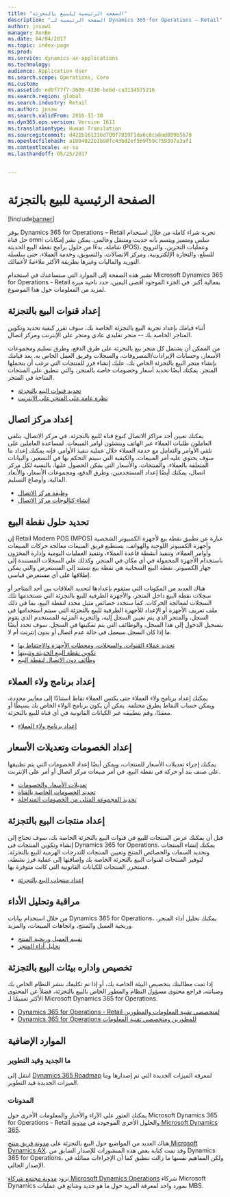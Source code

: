 ```yaml
---
title: "الصفحة الرئيسية للبيع بالتجزئة"
description: "الصفحة الرئيسية لـ Dynamics 365 for Operations – Retail"
author: josaw1
manager: AnnBe
ms.date: 04/04/2017
ms.topic: index-page
ms.prod: 
ms.service: dynamics-ax-applications
ms.technology: 
audience: Application User
ms.search.scope: Operations, Core
ms.custom: 
ms.assetid: ed0f77f7-3609-4330-bebd-ca3134575216
ms.search.region: global
ms.search.industry: Retail
ms.author: josaw
ms.search.validFrom: 2016-11-30
ms.dyn365.ops.version: Version 1611
ms.translationtype: Human Translation
ms.sourcegitcommit: d421b161216d700f7819f1da8c0ca8ad089b5670
ms.openlocfilehash: a1004022b1b9dfc43bd2ef5b9f59c759397a3af1
ms.contentlocale: ar-sa
ms.lasthandoff: 05/25/2017


---
```


# <a name="retail-home-page"></a>الصفحة الرئيسية للبيع بالتجزئة

[!include[banner](includes/banner.md)]

يوفر Dynamics 365 for Operations – Retail تجربة شراء كاملة من خلال استخدام حل قناة omni سلس ومتميز ويتسم بأنه حديث ومتنقل وعالمي. يمكن نشر إمكانات شاملة، بدءًا من حلول برامج نقطة البيع الحديثة (POS)، وعمليات التخزين، والترويج للسلع، والتجارة الإلكترونية، ومركز الاتصالات، والتسويق، وخدمة العملاء، حتى سلسلة التوريد والماليات وغيرها بطريقة الأكثر ملاءمةً لأعمالك.

تشير هذه الصفحة إلى الموارد التي ستساعدك في استخدام Microsoft Dynamics 365 for Operations - Retail بفعالية أكبر. في الجزء الموجود أقصى اليمين، حدد ناحية ميزة لمزيد من المعلومات حول هذا الموضوع. 

## <a name="set-up-retail-channels"></a>إعداد قنوات البيع بالتجزئة
أثناء قيامك بإعداد تجربة البيع بالتجزئة الخاصة بك، سوف تقرر كيفية تحديد وتكوين المتاجر الخاصة بك -- متجر تقليدي عادي ومتجر على الإنترنت ومركز اتصال. 

من الممكن أن يشتمل كل متجر بيع بالتجزئة على طرق الدفع، وطرق تسليم ومجموعات الأسعار، وحسابات الإيرادات/المصروفات، والسجلات وفريق العمل الخاص به. بعد قيامك بإنشاء متجر البيع بالتجزئة الخاص بك، عليك إنشاء فرز للمنتجات التي ترغب أن يتحملها المتجر. يمكنك أيضًا تحديد أسعار وخصومات خاصة بالمتجر، والتي تنطبق على المنتجات المتاحة في المتجر.

-   [تحديد قنوات البيع بالتجزئة](define-maintain-retail-channels.md)
-   [نظرة عامة على المتجر على الإنترنت](online-stores.md)

## <a name="set-up-a-call-center"></a>إعداد مركز اتصال
يمكنك تعيين أحد مراكز الاتصال كنوع قناة للبيع بالتجزئة. في مركز الاتصال، يتلقي العاملون طلبات العملاء عبر الهاتف وينشئون أوامر المبيعات. لمساعدة العاملين على تلقي الأوامر والتعامل مع خدمة العملاء خلال عملية تنفيذ الأوامر، فإنه يمكنك إعداد ما سوف يحتوي عليه أمر المبيعات، والكيفية التي سيتم التحكم بها في التسعير، والبيانات المتعلقة بالعملاء، والمنتجات، والأسعار التي يمكن الحصول عليها. بالنسبة لكل مركز اتصال، يمكنك أيضًا إعداد المستخدمين، وطرق الدفع، ومجموعات الأسعار، والأبعاد المالية، وأوضاع التسليم.

-   [وظيفة مركز الاتصال](call-center-functionality.md)
-   [إنشاء كتالوجات مركز الاتصال](create-call-center-catalogs.md)

## <a name="define-your-pos-solutions"></a>تحديد حلول نقطة البيع
إن Retail Modern POS ‏(MPOS) عبارة عن تطبيق نقطة بيع لأجهزة الكمبيوتر الشخصية وأجهزة الكمبيوتر اللوحية والهواتف. يستطيع فريق المبيعات معالجة حركات المبيعات وأوامر العملاء، وتنفيذ أنشطة قاعدة العملاء، وتنفيذ العمليات اليومية وإدارة المخزون باستخدام الأجهزة المحمولة في أي مكان في المتجر، وكذلك على السجلات المستندة إلى جهاز الكمبيوتر. نقطة البيع السحابية هي نقطة بيع تستند إلى المستعرض والتي يمكن إطلاقها على أي مستعرض قياسي. 

هناك العديد من المكونات التي ستقوم بإعدادها لتحديد العلاقات بين أحد المتاجر أو سجلات نقطة البيع داخل المتجر، والأجهزة الطرفية للبيع بالتجزئة التي تستخدمها تلك السجلات لمعالجة الحركات. كما ستحدد خصائص مثيل محدد لنقطة البيع، بما في ذلك ملف تعريف الأجهزة أو الإعداد للأجهزة الطرفية للبيع بالتجزئة التي سيتم استخدامها في السجل، والمتجر الذي يتم تعيين السجل إليه، والتجربة المرئية للمستخدم الذي يقوم بتسجيل الدخول إلى هذا السجل، والوظائف التي يتم تمكينها في السجل. سوف تحدد أيضًا ما إذا كان السجل سيعمل في حالة عدم اتصال أو بدون إنترنت أم لا.

-   [تحديد عملاء القنوات، والسجلات، ومحطات الأجهزة والاحتفاظ بها](define-maintain-channel-clients-registers-hw-stations.md)
-   [تكوين نقطة البيع الحديثة وتثبيتها](retail-modern-pos-device-activation.md)
-   [وظائف دون الاتصال لنقطة البيع](pos-offline-functionality.md)

## <a name="set-up-a-customer-loyalty-program"></a>إعداد برنامج ولاء العملاء
يمكنك إعداد برنامج ولاء العملاء حتى يكتس العملاء نقاط استنادًا إلى معايير محددة، ويمكن حساب النقاط بطرق مختلفة. يمكن أن يكون برنامج الولاء الخاص بك بسيطًا أو معقدًا، وقم بتطبيقه عبر الكيانات القانونية في أي قناة للبيع بالتجزئة.
-   [إعداد برنامج ولاء العملاء](set-up-customer-loyalty-program.md)

## <a name="set-up-discounts-and-price-adjustments"></a>إعداد الخصومات وتعديلات الأسعار
يمكنك إجراء تعديلات الأسعار للمنتجات، ويمكن أيضًا إعداد الخصومات التي يتم تطبيقها على صنف بند أو حركة في نقطة البيع، في أمر مبيعات مركز اتصال أو أمر على الإنترنت. 
-   [تعديلات الأسعار والخصومات](price-adjustments-discounts.md)
-   [تحديد الخصومات الخاصة بالقناة](define-channel-specific-discounts.md)
-   [تحديد المجموعة المثلى من الخصومات المتداخلة](optimal-combination-overlapping-discounts.md)

## <a name="set-up-retail-products"></a>إعداد منتجات البيع بالتجزئة
قبل أن يمكنك عرض المنتجات للبيع في قنوات البيع بالتجزئة الخاصة بك، سوف تحتاج إلى إنشاء وتكوين المنتجات في Dynamics 365 for Operations. يمكنك إنشاء المنتجات وتحديد السمات والخصائص المنتج وتعيين المنتجات للتدرجات الهرمية للبيع بالتجزئة. لتوفير المنتجات لقنوات البيع بالتجزئة الخاصة بك وإضافتها إلى عملية فرز نشطة، فستحرر المنتجات للكيانات القانونية التي كانت متوفرة بها.
-   [إعداد منتجات البيع بالتجزئة](set-up-retail-products.md)

## <a name="monitor-and-analyze-performance"></a>مراقبة وتحليل الأداء
من خلال استخدام بيانات Dynamics 365 for Operations، يمكنك تحليل أداء المتجر، وربحية العميل والمنتج، واتجاهات المبيعات، والمزيد.
-   [تقييم العميل وربحية المنتج](assess-customer-product-profitability.md)
-   [تحليل أداء المتجر](store-performance-information.md)

## <a name="customize-and-administer-retail-environments"></a>تخصيص واداره بيئات البيع بالتجزئة
إذا تمت مطالبتك بتخصيص البيئة الخاصة بك، أو إذا تم تكليفك بنشر النظام الخاص بك وصيانته، فراجع محتوى مسؤول النظام والمطور الخاص بالبيع بالتجزئة، فضلاً عن المحتوى الأكثر تعميمًا لـ Microsoft Dynamics 365 for Operations. 
-   [Dynamics 365 for Operations - Retail لمتخصصي تقنية المعلومات والمطورين](dev-itpro/dev-retail-home-page.md)
-   [Dynamics 365 for Operations للمطورين ومتخصصي تقنية المعلومات](/dynamics365/operations/dev-itpro/dev-tools/developer-home-page)

## <a name="additional-resources"></a>الموارد الإضافية
### <a name="whats-new-and-in-development"></a>ما الجديد وقيد التطوير
انتقل إلى <a href="https://roadmap.dynamics.com/">Dynamics 365 Roadmap</a> لمعرفة الميزات الجديدة التي تم إصدارها وما الميزات الجديدة قيد التطوير. 

### <a name="blogs"></a>المدونات
يمكنك العثور على الآراء واﻷخبار والمعلومات الأخرى حول Microsoft Dynamics 365 for Operations - Retail والحلول الأخرى الموجودة في <a href="https://community.dynamics.com/b/msftdynamicsblog">مدونة Microsoft Dynamics 365</a>.

هناك العديد من المواضيع حول البيع بالتجزئة على <a href="https://blogs.msdn.microsoft.com/dax/">مدونة فريق منتج Microsoft Dynamics AX</a>. وقد تمت كتابة بعض هذه المنشورات للإصدار السابق من Dynamics 365 for Operations، ولكن المفاهيم نفسها ما زالت تنطبق كما أن الإجراءات مماثلة في الإصدار الحالي.

تزود <a href="https://community.dynamics.com/partner/b/operationspartnercommunityblog">مدونة مجتمع شركاء Microsoft Dynamics Operations</a> شركاء Microsoft Dynamics بمورد واحد لمعرفة المزيد حول ما هو جديد وشائع في عمليات MBS.



